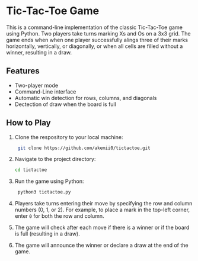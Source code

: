 # Tic-Tac-Toe Game
This is a command-line implementation of the classic Tic-Tac-Toe game using Python. Two players take turns marking Xs and Os on a 3x3 grid. The game ends when when one player successfully alings three of their marks horizontally, vertically, or diagonally, or when all cells are filled without a winner, resulting in a draw.

## Features
- Two-player mode
- Command-Line interface
- Automatic win detection for rows, columns, and diagonals
- Dectection of draw when the board is full

## How to Play
1. Clone the respository to your local machine:
   ```bash
    git clone https://github.com/akemii0/tictactoe.git
    ```
2. Navigate to the project directory:
     ```bash
    cd tictactoe
    ```
3. Run the game using Python:
   ```bash
    python3 tictactoe.py
    ```
4. Players take turns entering their move by specifying the row and column numbers (0, 1, or 2). For example, to place a mark in the top-left corner, enter `0` for both the row and column.

5. The game will check after each move if there is a winner or if the board is full (resulting in a draw).

6. The game will announce the winner or declare a draw at the end of the game.
